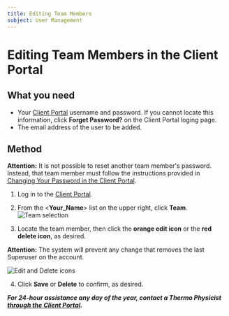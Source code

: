 ```yaml
---
title: Editing Team Members
subject: User Management
---
```


# Editing Team Members in the Client Portal

## What you need
* Your [Client Portal](https://core.thermo.io/login/) username and password. If you cannot locate this information, click **Forget Password?** on the Client Portal loging page.
* The email address of the user to be added.

## Method
**Attention:** It is not possible to reset another team member's password. Instead, that team member must follow the instructions provided in [Changing Your Password in the Client Portal](https://www.thermo.io/how-to/client-portal/changing-your-password).

1. Log in to the [Client Portal](https://core.thermo.io/login/).
2. From the <**Your_Name**> list on the upper right, click **Team**.
   ![Team selection](https://raw.githubusercontent.com/thermoio/docs/master/images/editing-team-members/2017-11-14_18-03-15.png)

3. Locate the team member, then click the **orange edit icon** or the **red delete icon**, as desired.

**Attention:** The system will prevent any change that removes the last Superuser on the account.

   ![Edit and Delete icons](https://raw.githubusercontent.com/thermoio/docs/master/images/editing-team-members/2017-11-14_18-05-20.png)

4. Click **Save** or **Delete** to confirm, as desired.

**_For 24-hour assistance any day of the year, contact a Thermo Physicist [through the Client Portal](https://core.thermo.io/login/)._**
